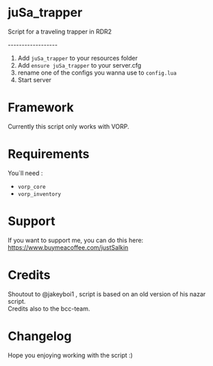 # juSa_trapper
Script for a traveling trapper in RDR2

------------------<br>

1) Add ``juSa_trapper`` to your resources folder
2) Add ``ensure juSa_trapper`` to your server.cfg
3) rename one of the configs you wanna use to ``config.lua``
4) Start server

# Framework
Currently this script only works with VORP.

# Requirements
You`ll need : <br>
- ``vorp_core`` <br>
- ``vorp_inventory`` <br>

# Support

If you want to support me, you can do this here: <br>
https://www.buymeacoffee.com/justSalkin

# Credits
Shoutout to @jakeyboi1 , script is based on an old version of his nazar script. <br>
Credits also to the bcc-team.

# Changelog

Hope you enjoying working with the script :)
